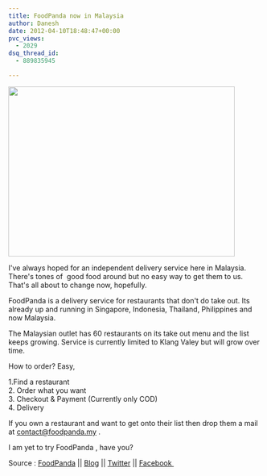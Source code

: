 ```yaml
---
title: FoodPanda now in Malaysia
author: Danesh
date: 2012-04-10T18:48:47+00:00
pvc_views:
  - 2029
dsq_thread_id:
  - 889835945

---
```

[<img loading="lazy" class="alignnone size-medium wp-image-2432" title="The-Food-panda-540x405" src="/wp-content/uploads/2012/04/The-Food-panda-540x405-450x337.png" alt="" width="450" height="337" srcset="/wp-content/uploads/2012/04/The-Food-panda-540x405-450x337.png 450w, /wp-content/uploads/2012/04/The-Food-panda-540x405.png 540w" sizes="(max-width: 450px) 100vw, 450px" />][1]

I've always hoped for an independent delivery service here in Malaysia. There's tones of  good food around but no easy way to get them to us. That's all about to change now, hopefully.

FoodPanda is a delivery service for restaurants that don't do take out. Its already up and running in Singapore, Indonesia, Thailand, Philippines and now Malaysia.

The Malaysian outlet has 60 restaurants on its take out menu and the list keeps growing. Service is currently limited to Klang Valey but will grow over time.

How to order? Easy,

1.Find a restaurant  
2. Order what you want  
3. Checkout & Payment (Currently only COD)  
4. Delivery

If you own a restaurant and want to get onto their list then drop them a mail at [contact@foodpanda.my][2] .

I am yet to try FoodPanda , have you?

Source : [FoodPanda][3] || [Blog][4] || [Twitter][5] || [Facebook ][6]

&nbsp;

 [1]: /wp-content/uploads/2012/04/The-Food-panda-540x405.png
 [2]: mailto:
 [3]: http://www.foodpanda.my
 [4]: http://blog.foodpanda.com/
 [5]: https://twitter.com/#!/foodpanda_my
 [6]: https://www.facebook.com/foodpanda.my